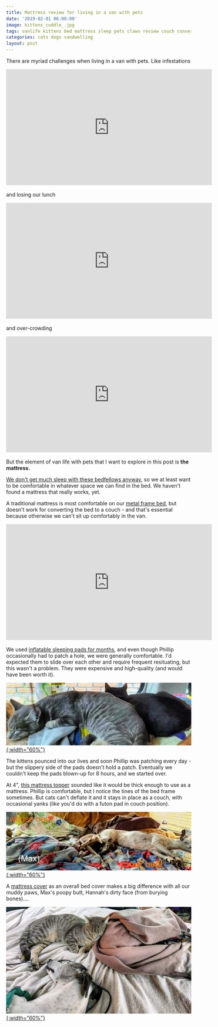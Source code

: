 ```yaml
---
title: Mattress review for living in a van with pets
date: '2019-02-01 06:00:00'
image: kittens_cuddle_.jpg
tags: vanlife kittens bed mattress sleep pets claws review couch convert
categories: cats dogs vandwelling
layout: post
---
```


There are myriad challenges when living in a van with pets. Like infestations

<iframe width="560" height="315" src="https://www.youtube-nocookie.com/embed/4TpfJBTvrAw" frameborder="0" allow="accelerometer; autoplay; encrypted-media; gyroscope; picture-in-picture" allowfullscreen></iframe>


and losing our lunch

<iframe width="560" height="315" src="https://www.youtube-nocookie.com/embed/6pE4nsRPfjA" frameborder="0" allow="accelerometer; autoplay; encrypted-media; gyroscope; picture-in-picture" allowfullscreen></iframe>


and over-crowding

<iframe width="560" height="315" src="https://www.youtube-nocookie.com/embed/u0oiDnLUSSs" frameborder="0" allow="accelerometer; autoplay; encrypted-media; gyroscope; picture-in-picture" allowfullscreen></iframe>

But the element of van life with pets that I want to explore in this post is **the mattress.**

[We don't get much sleep with these bedfellows anyway](https://reverdecer.annalisagross.com/2018/07/14/i-sleep-with-six/), so we at least want to be comfortable in whatever space we can find in the bed. We haven't found a mattress that really works, yet.

A traditional mattress is most comfortable on our [metal frame bed](https://reverdecer.annalisagross.com/2018/11/13/best-bed-when-you-sleep-in-a-van/), but doesn't work for converting the bed to a couch - and that's essential because otherwise we can't sit up comfortably in the van.

<iframe width="560" height="315" src="https://www.youtube.com/embed/c5sdhKCHEe4" frameborder="0" allow="accelerometer; autoplay; encrypted-media; gyroscope; picture-in-picture" allowfullscreen></iframe>

We used [inflatable sleeping pads for months](https://www.amazon.com/gp/product/B0776VP23C/ref=as_li_tl?ie=UTF8&tag=annalisa144-20&camp=1789&creative=9325&linkCode=as2&creativeASIN=B0776VP23C&linkId=41acd63817e50c8702a7450701341cba), and even though Phillip occasionally had to patch a hole, we were generally comfortable. I'd expected them to slide over each other and require frequent resituating, but this wasn't a problem. They were expensive and high-quality (and would have been worth it).

[![](/images/catnap_.jpg){:width="60%"}](/images/catnap.jpg)

The kittens pounced into our lives and soon Phillip was patching every day - but the slippery side of the pads doesn't hold a patch. Eventually we couldn't keep the pads blown-up for 8 hours, and we started over.

At 4", [this mattress topper](https://www.amazon.com/gp/product/B071JGCCY4/ref=as_li_tl?ie=UTF8&camp=1789&creative=9325&creativeASIN=B071JGCCY4&linkCode=as2&tag=annalisa144-20&linkId=89a15d2144602cea710f7415631c3c41) sounded like it would be thick enough to use as a mattress. Phillip is comfortable, but I notice the tines of the bed frame sometimes. But cats can't deflate it and it stays in place as a couch, with occasional yanks (like you'd do with a futon pad in couch position).

[![](/images/dog_bed_.jpg){:width="60%"}](/images/dog_bed.jpg)

A [mattress cover](https://www.amazon.com/gp/product/B01JIV5YES/ref=as_li_tl?ie=UTF8&camp=1789&creative=9325&creativeASIN=B01JIV5YES&linkCode=as2&tag=annalisa144-20&linkId=5e1d46b315ed884fd7c92499d7f48fd6) as an overall bed cover makes a big difference with all our muddy paws, Max's poopy butt, Hannah's dirty face (from burying bones)....

[![](/images/cuddle_fest_.jpg){:width="60%"}](/images/cuddle_fest.jpg)